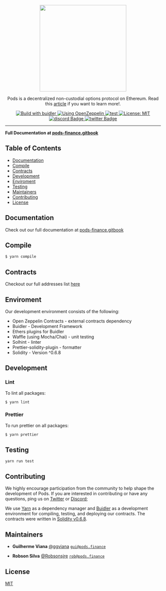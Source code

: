 <p align="center"><img src="https://pods.finance/static/media/logo.6d17fe4f.png" width="280px"/></p>
<p align="center">Pods is a decentralized non-custodial options protocol on Ethereum. Read this <a href="https://medium.com/podsfinance/understanding-options-5c47004f4c4" target="_blank">article</a> if you want to learn more!.</p>

<p align="center">
<!-- <a href="https://circleci.com/gh/tree/master" style="text-decoration:none;">
    <img src="https://img.shields.io/circleci/project/github/.svg" alt='CI' />
  </a> -->
  <a href="https://docs.openzeppelin.com/">
    <img src="https://img.shields.io/badge/build with-Buidler-f9c937" alt="Build with buidler">
  </a>
  <a href="https://docs.openzeppelin.com/">
    <img src="https://img.shields.io/badge/using-OpenZeppelin-3677FF" alt="Using OpenZeppelin">
  </a>

  <a href="https://github.com/pods-finance/contracts/actions?query=workflow:test">
    <img src="https://github.com/pods-finance/contracts/workflows/test/badge.svg" alt="test"/>
  </a>
  <a href="https://opensource.org/licenses/MIT">
    <img src="https://img.shields.io/github/license/pods-finance/contracts" alt="License: MIT">
  </a>
  <a href="https://discord.com/channels/713910672525754459/713910672525754462">
    <img src="https://img.shields.io/discord/713910672525754459?logo=Discord" alt="discord Badge">
  </a>
  <a href="https://twitter.com/podsfinance">
    <img src="https://badgen.net/twitter/follow/podsfinance?icon=twitter" alt="twitter Badge">
  </a>
  
  
</p>


---

**Full Documentation at [pods-finance.gitbook](https://pods-finance.gitbook.io/documentation/)**

## Table of Contents

 - [Documentation](#documentation)
 - [Compile](#compile)
 - [Contracts](#contracts)
 - [Development](#development)
 - [Enviroment](#enviroment)
 - [Testing](#testing)
 - [Maintainers](#maintainers)
 - [Contributing](#contributing)
 - [License](#license)

## Documentation

Check out our full documentation at [pods-finance.gitbook](https://pods-finance.gitbook.io/documentation/)

## Compile

```bash
$ yarn compile
```

## Contracts

Checkout our full addresses list [here](https://pods-finance.gitbook.io/documentation/integrating-pods/smart-contracts)

## Enviroment

Our development environment consists of the following:

-   Open Zeppelin Contracts - external contracts dependency
-   Buidler - Development Framework
-   Ethers plugins for Buidler
-   Waffle (using Mocha/Chai) - unit testing
-   Solhint - linter
-   Prettier-solidity-plugin - formatter
-   Solidity - Version ^0.6.8

## Development


### Lint

To lint all packages:

```bash
$ yarn lint
```

### Prettier

To run prettier on all packages:

```bash
$ yarn prettier
```

## Testing

```
yarn run test
```

## Contributing

We highly encourage participation from the community to help shape the development of Pods. If you are interested in
contributing or have any questions, ping us on [Twitter](https://twitter.com/pods-finance) or [Discord](https://discord.com/channels/713910672525754459/725468404139556874);

We use [Yarn](https://yarnpkg.com/) as a dependency manager and [Buidler](https://github.com/nomiclabs/buidler)
as a development environment for compiling, testing, and deploying our contracts. The contracts were written in [Solidity v0.6.8](https://github.com/ethereum/solidity).

## Maintainers

 - **Guilherme Viana**
 [@ggviana](https://github.com/ggviana)
 [`gui@pods.finance`](mailto:gui@pods.finance)

 - **Robson Silva**
 [@Robsonsjre](https://github.com/Robsonsjre)
 [`rob@pods.finance`](mailto:rob@pods.finance)

## License

[MIT](./blob/master/LICENSE)
